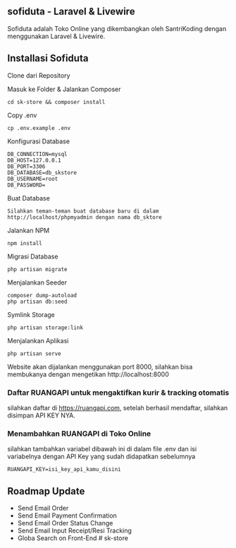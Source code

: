 ## sofiduta - Laravel & Livewire

Sofiduta adalah Toko Online yang dikembangkan oleh SantriKoding dengan menggunakan Laravel & Livewire.

## Installasi Sofiduta

Clone dari Repository


Masuk ke Folder & Jalankan Composer

    cd sk-store && composer install

Copy .env 

    cp .env.example .env

Konfigurasi Database

    DB_CONNECTION=mysql
    DB_HOST=127.0.0.1
    DB_PORT=3306
    DB_DATABASE=db_skstore
    DB_USERNAME=root
    DB_PASSWORD=

Buat Database

    Silahkan teman-teman buat database baru di dalam http://localhost/phpmyadmin dengan nama db_sktore

Jalankan NPM

    npm install

Migrasi Database

    php artisan migrate

Menjalankan Seeder

    composer dump-autoload
    php artisan db:seed

Symlink Storage

    php artisan storage:link

Menjalankan Aplikasi

    php artisan serve

Website akan dijalankan menggunakan port 8000, silahkan bisa membukanya dengan mengetikan http://localhost:8000

### Daftar RUANGAPI untuk mengaktifkan kurir & tracking otomatis

silahkan daftar di https://ruangapi.com, setelah berhasil mendaftar, silahkan disimpan API KEY NYA.

### Menambahkan RUANGAPI di Toko Online

silahkan tambahkan variabel dibawah ini di dalam file .env dan isi variabelnya dengan API Key yang sudah didapatkan sebelumnya

    RUANGAPI_KEY=isi_key_api_kamu_disini
     


## Roadmap Update

- Send Email Order
- Send Email Payment Confirmation
- Send Email Order Status Change
- Send Email Input Receipt/Resi Tracking
- Globa Search on Front-End #   s k - s t o r e  
 